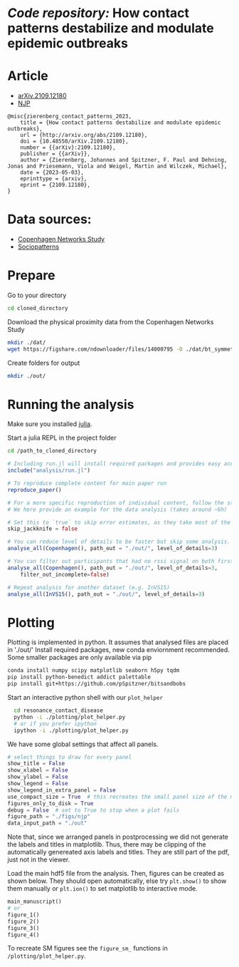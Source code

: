 # _Code repository:_ How contact patterns destabilize and modulate epidemic outbreaks

# Article
- [arXiv.2109.12180](https://arxiv.org/abs/2109.12180)
- [NJP]()

```
@misc{zierenberg_contact_patterns_2023,
	title = {How contact patterns destabilize and modulate epidemic outbreaks},
	url = {http://arxiv.org/abs/2109.12180},
	doi = {10.48550/arXiv.2109.12180},
	number = {{arXiv}:2109.12180},
	publisher = {{arXiv}},
	author = {Zierenberg, Johannes and Spitzner, F. Paul and Dehning, Jonas and Priesemann, Viola and Weigel, Martin and Wilczek, Michael},
	date = {2023-05-03},
	eprinttype = {arxiv},
	eprint = {2109.12180},
}
```

# Data sources:

- [Copenhagen Networks Study](https://figshare.com/articles/dataset/The_Copenhagen_Networks_Study_interaction_data/7267433/1?file=14000795)
- [Sociopatterns](http://www.sociopatterns.org/datasets/co-location-data-for-several-sociopatterns-data-sets/)

# Prepare
Go to your directory

```bash
cd cloned_directory
```

Download the physical proximity data from the Copenhagen Networks Study

```bash
mkdir ./dat/
wget https://figshare.com/ndownloader/files/14000795 -O ./dat/bt_symmetric.csv
```

Create folders for output

```bash
mkdir ./out/
```


# Running the analysis
Make sure you installed [julia](https://julialang.org/downloads/).

Start a julia REPL in the project folder

```bash
cd /path_to_cloned_directory
```

```julia
# Including run.jl will install required packages and provides easy acesse to functions to reproduce content of paper.
include("analysis/run.jl")

# To reproduce complete content for main paper run
reproduce_paper()

# For a more specific reproduction of individual content, follow the steps in reproduce_paper().
# We here provide an example for the data analysis (takes around ~6h)

# Set this to `true` to skip error estimates, as they take most of the time:
skip_jackknife = false

# You can reduce level of details to be faster but skip some analysis.
analyse_all(Copenhagen(), path_out = "./out/", level_of_details=3)

# You can filter out participants that had no rssi signal on both first and last day of study
analyse_all(Copenhagen(), path_out = "./out/", level_of_details=3,
    filter_out_incomplete=false)

# Repeat analysis for another dataset (e.g. InVS15)
analyse_all(InVS15(), path_out = "./out/", level_of_details=3)
```


# Plotting

Plotting is implemented in python.
It assumes that analysed files are placed in './out/'
Install required packages, new conda enviornment recommended. Some smaller packages are only available via pip

```bash
conda install numpy scipy matplotlib seaborn h5py tqdm
pip install python-benedict addict palettable
pip install git+https://github.com/pSpitzner/bitsandbobs
```

Start an interactive python shell with our `plot_helper`

```bash
  cd resonance_contact_disease
  python -i ./plotting/plot_helper.py
  # or if you prefer ipython
  ipython -i ./plotting/plot_helper.py
```

We have some global settings that affect all panels.

```python
# select things to draw for every panel
show_title = False
show_xlabel = False
show_ylabel = False
show_legend = False
show_legend_in_extra_panel = False
use_compact_size = True  # this recreates the small panel size of the manuscript
figures_only_to_disk = True
debug = False  # set to True to stop when a plot fails
figure_path = "./figs/njp"
data_input_path = "./out"
```

Note that, since we arranged panels in postprocessing we did not generate the labels and titles in matplotlib. Thus, there may be clipping of the automatically genereated axis labels and titles. They are still part of the pdf, just not in the viewer.

Load the main hdf5 file from the analysis. Then, figures can be created as shown below. They should open automatically, else try `plt.show()` to show them manually or `plt.ion()` to set matplotlib to interactive mode.


```python
main_manuscript()
# or
figure_1()
figure_2()
figure_3()
figure_4()
```

To recreate SM figures see the `figure_sm_` functions in `/plotting/plot_helper.py`.

